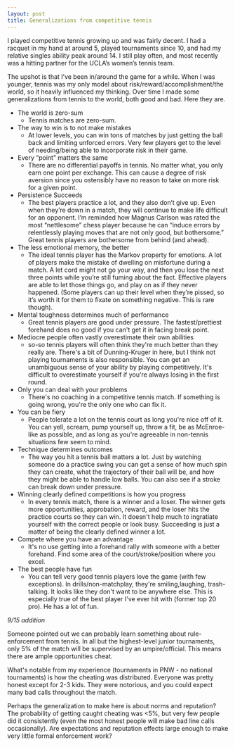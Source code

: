 ```yaml
---
layout: post
title: Generalizations from competitive tennis
---
```


I played competitive tennis growing up and was fairly decent. I had a racquet in my hand at around 5, played tournaments since 10, and had my relative singles ability peak around 14. I still play often, and most recently was a hitting partner for the UCLA’s women’s tennis team.

The upshot is that I’ve been in/around the game for a while. When I was younger, tennis was my only model about risk/reward/accomplishment/the world, so it heavily influenced my thinking. Over time I made some generalizations from tennis to the world, both good and bad. Here they are.

* The world is zero-sum
  * Tennis matches are zero-sum.
* The way to win is to not make mistakes
  * At lower levels, you can win tons of matches by just getting the ball back and limiting unforced errors. Very few players get to the level of needing/being able to incorporate risk in their game.
* Every “point” matters the same
  * There are no differential payoffs in tennis. No matter what, you only earn one point per exchange. This can cause a degree of risk aversion since you ostensibly have no reason to take on more risk for a given point.
* Persistence Succeeds
  * The best players practice a lot, and they also don’t give up. Even when they’re down in a match, they will continue to make life difficult for an opponent. I’m reminded how Magnus Carlson was rated the most “nettlesome” chess player because he can “induce errors by relentlessly playing moves that are not only good, but bothersome.” Great tennis players are bothersome from behind (and ahead).
* The less emotional memory, the better
  * The ideal tennis player has the Markov property for emotions. A lot of players make the mistake of dwelling on misfortune during a match. A let cord might not go your way, and then you lose the next three points while you’re still fuming about the fact. Effective players are able to let those things go, and play on as if they never happened. (Some players can up their level when they’re pissed, so it’s worth it for them to fixate on something negative. This is rare though).
* Mental toughness determines much of performance
  * Great tennis players are good under pressure. The fastest/prettiest forehand does no good if you can't get it in facing break point.
* Mediocre people often vastly overestimate their own abilities
  * so-so tennis players will often think they're much better than they really are. There's a bit of Dunning-Kruger in here, but I think not playing tournaments is also responsible. You can get an unambiguous sense of your ability by playing competitively. It's difficult to overestimate yourself if you're always losing in the first round.
* Only you can deal with your problems
  * There's no coaching in a competitive tennis match. If something is going wrong, you're the only one who can fix it.
* You can be fiery
  * People tolerate a lot on the tennis court as long you're nice off of it. You can yell, scream, pump yourself up, throw a fit, be as McEnroe-like as possible, and as long as you're agreeable in non-tennis situations few seem to mind.
* Technique determines outcomes
  * The way you hit a tennis ball matters a lot. Just by watching someone do a practice swing you can get a sense of how much spin they can create, what the trajectory of their ball will be, and how they might be able to handle low balls. You can also see if a stroke can break down under pressure.
* Winning clearly defined competitions is how you progress
  * In every tennis match, there is a winner and a loser. The winner gets more opportunities, approbation, reward, and the loser hits the practice courts so they can win. It doesn't help much to ingratiate yourself with the correct people or look busy. Succeeding is just a matter of being the clearly defined winner a lot.
* Compete where you have an advantage
  * It's no use getting into a forehand rally with someone with a better forehand. Find some area of the court/stroke/position where you excel.
* The best people have fun
  * You can tell very good tennis players love the game (with few exceptions). In drills/non-matchplay, they're smiling,laughing, trash-talking. It looks like they don't want to be anywhere else. This is especially true of the best player I've ever hit with (former top 20 pro). He has a lot of fun.  

*9/15 addition*

Someone pointed out we can probably learn something about rule-enforcement from tennis. In all but the highest-level junior tournaments, only 5% of the match will be supervised by an umpire/official. This means there are ample opportunities cheat.

What's notable from my experience (tournaments in PNW - no national tournaments) is how the cheating was distributed. Everyone was pretty honest except for 2-3 kids. They were notorious, and you could expect many bad calls throughout the match.

Perhaps the generalization to make here is about norms and reputation? The probability of getting caught cheating was <5%, but very few people did it consistently (even the most honest people will make bad line calls occasionally). Are expectations and reputation effects large enough to make very little formal enforcement work?   
